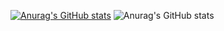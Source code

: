 [![Anurag's GitHub stats](https://github-readme-stats.vercel.app/api?username=bxdr0761)](https://github.com/anuraghazra/github-readme-stats)
![Anurag's GitHub stats](https://github-readme-stats.vercel.app/api?username=bxdr0761&show_icons=true)
